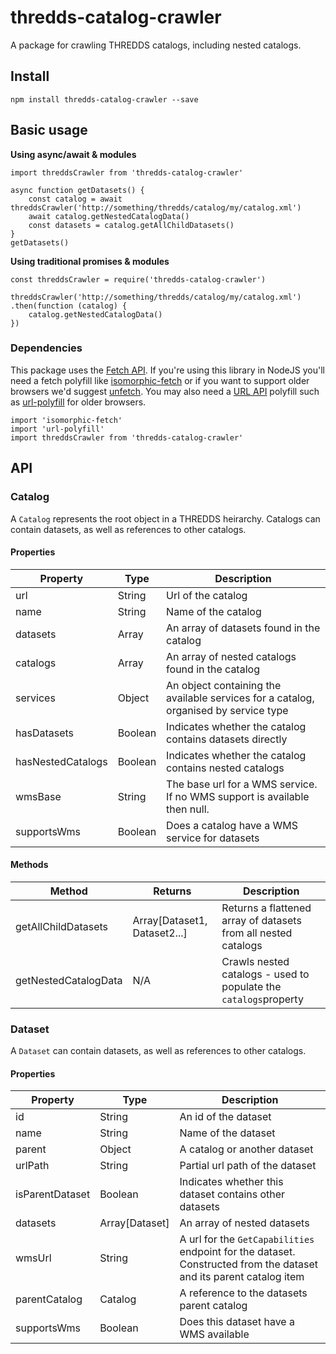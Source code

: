 # thredds-catalog-crawler
A package for crawling THREDDS catalogs, including nested catalogs.

## Install
````
npm install thredds-catalog-crawler --save
````

## Basic usage
**Using async/await & modules**
````
import threddsCrawler from 'thredds-catalog-crawler'

async function getDatasets() {
    const catalog = await threddsCrawler('http://something/thredds/catalog/my/catalog.xml')
    await catalog.getNestedCatalogData()
    const datasets = catalog.getAllChildDatasets()
}
getDatasets()
````

**Using traditional promises & modules**
````
const threddsCrawler = require('thredds-catalog-crawler')

threddsCrawler('http://something/thredds/catalog/my/catalog.xml')
.then(function (catalog) {
    catalog.getNestedCatalogData()
})
````

### Dependencies
This package uses the [Fetch API](https://developer.mozilla.org/en-US/docs/Web/API/Fetch_API). If you're using this library in NodeJS you'll need a fetch polyfill like [isomorphic-fetch](https://www.npmjs.com/package/isomorphic-fetch) or if you want to support older browsers we'd suggest [unfetch](https://github.com/developit/unfetch).
You may also need a [URL API](https://developer.mozilla.org/en-US/docs/Web/API/URL/URL) polyfill such as [url-polyfill](https://www.npmjs.com/package/url-polyfill) for older browsers.
````
import 'isomorphic-fetch'
import 'url-polyfill'
import threddsCrawler from 'thredds-catalog-crawler'
````


## API

### Catalog
A `Catalog` represents the root object in a THREDDS heirarchy. Catalogs can contain datasets, as well as references to other catalogs.

#### Properties
| Property      | Type      | Description   |
| ------------- | --------- | ------------- |
| url           | String    | Url of the catalog |
| name          | String    | Name of the catalog |
| datasets      | Array     | An array of datasets found in the catalog |
| catalogs      | Array     | An array of nested catalogs found in the catalog |
| services      | Object    | An object containing the available services for a catalog, organised by service type | 
| hasDatasets   | Boolean   | Indicates whether the catalog contains datasets directly |
| hasNestedCatalogs   | Boolean   | Indicates whether the catalog contains nested catalogs |
| wmsBase       | String    | The base url for a WMS service. If no WMS support is available then null. |
| supportsWms   | Boolean   | Does a catalog have a WMS service for datasets |

#### Methods
| Method                | Returns         | Description  |
| --------------------- | --------------- | ------------ |
| getAllChildDatasets   | Array[Dataset1, Dataset2...] | Returns a flattened array of datasets from all nested catalogs |
| getNestedCatalogData  | N/A             | Crawls nested catalogs - used to populate the `catalogs`property |


### Dataset
A `Dataset` can contain datasets, as well as references to other catalogs.

#### Properties
| Property          | Type           | Description   |
| ----------------- | -------------- | ------------- |
| id                | String         | An id of the dataset |
| name              | String         | Name of the dataset |
| parent            | Object         | A catalog or another dataset |
| urlPath           | String         | Partial url path of the dataset |
| isParentDataset   | Boolean        | Indicates whether this dataset contains other datasets |
| datasets          | Array[Dataset] | An array of nested datasets |
| wmsUrl            | String         | A url for the `GetCapabilities` endpoint for the dataset. Constructed from the dataset and its parent catalog item |
| parentCatalog     | Catalog        | A reference to the datasets parent catalog |
| supportsWms       | Boolean        | Does this dataset have a WMS available |


